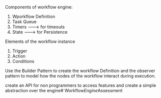 Components of workflow engine:
1. Wporkflow Definition
2. Task Queue
3. Timers ---> for timeouts
4. State ---> for Persistence

Elements of the workflow instance
1. Trigger
2. Action
3. Conditions

Use the Builder Pattern to create the workflow Definition
and the observer pattern to model how the nodes of the workflow interact 
during execution. 

create an API for non programmers to access features and create a 
simple abstraction over the engine#   W o r k f l o w _ E n g i n e _ A s s e s s m e n t  
 